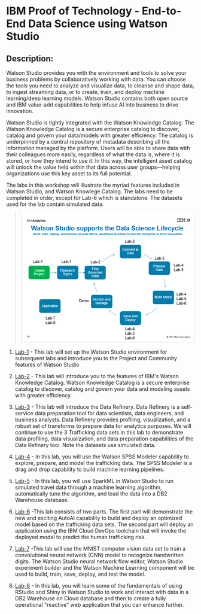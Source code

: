 # IBM Proof of Technology - End-to-End Data Science using Watson Studio

## Description:
Watson Studio provides you with the environment and tools to solve your business problems by collaboratively working with data. You can choose the tools you need to analyze and visualize data, to cleanse and shape data, to ingest streaming data, or to create, train, and deploy machine learning/deep learning models. Watson Studio contains both open source and IBM value-add capabilities to help infuse AI into business to drive innovation. 

Watson Studio is tightly integrated with the Watson Knowledge Catalog. The Watson Knowledge Catalog is a secure enterprise catalog to discover, catalog and govern your data/models with greater efficiency. The catalog is underpinned by a central repository of metadata describing all the information managed by the platform. Users will be able to share data with their colleagues more easily, regardless of what the data is, where it is stored, or how they intend to use it. In this way, the intelligent asset catalog will unlock the value held within that data across user groups—helping organizations use this key asset to its full potential.

The labs in this workshop will illustrate the myriad features included in Watson Studio, and Watson Knowlege Catalog. The labs need to be completed in order, except for Lab-6 which is standalone. The datasets used for the lab contain simulated data. 

> <img src="https://github.com/bleonardb3/DS_POT_05-09/blob/master/images/DataScienceLifeCycle.png"/>

1. [Lab-1](Lab-1) - This lab will set up the Watson Studio environment for subsequent labs and introduce you to the Project and Community features of Watson Studio

1. [Lab-2](Lab-2) - This lab will introduce you to the features of IBM's Watson Knowledge Catalog. Watson Knowledge Catalog is a secure enterprise catalog to discover, catalog and govern your data and modeling assets with greater efficiency. 

1. [Lab-3](Lab-3) - This lab will introduce the Data Refinery. Data Refinery is a self-service data preparation tool for data scientists, data engineers, and business analysts. Data Refinery provides profiling, visualization, and a robust set of transforms to prepare data for analytics purposes. We will continue to use the 3 Trafficking data sets in this lab to demonstrate data profiling, data visualization, and data preparation capabilities of the Data Refinery tool. Note the datasets use simulated data.

1. [Lab-4](Lab-4) - In this lab, you will use the Watson SPSS Modeler capability to explore, prepare, and model the trafficking data. The SPSS Modeler is a drag and drop capability to build machine learning pipelines.

1. [Lab-5](Lab-5) - In this lab, you will use SparkML in Watson Studio to run simulated travel data through a machine learning algorithm, automatically tune the algorithm, and load the data into a DB2 Warehouse database.

1. [Lab-6](Lab-6) -This lab consists of two parts. The first part will demonstrate the new and exciting AutoAI capability to build and deploy an optimized model based on the trafficking data sets. The second part will deploy an application using the IBM Cloud DevOps toolchain that will invoke the deployed model to predict the human trafficking risk. 

1. [Lab-7](Lab-7) -This lab will use the MNIST computer vision data set to train a convolutional neural network (CNN) model to recognize handwritten digits. The Watson Studio neural network flow editor, Watson Studio experiment builder and the Watson Machine Learning component will be used to build, train, save, deploy, and test the model.

1. [Lab-8](Lab-8) - In this lab, you will learn some of the fundamentals of using RStudio and Shiny in Watson Studio to work and interact with data in a DB2 Warehouse on Cloud database and then to create a fully operational "reactive" web application that you can enhance further.
